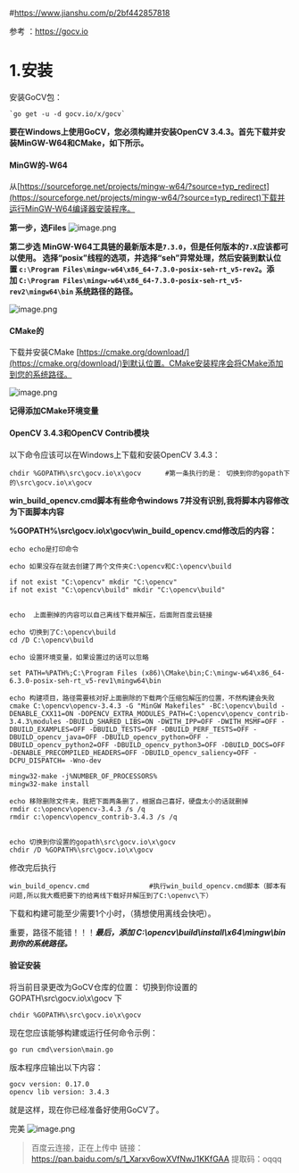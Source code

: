 #https://www.jianshu.com/p/2bf442857818

参考 ：https://gocv.io



#  1.安装
安装GoCV包：

    `go get -u -d gocv.io/x/gocv`

**要在Windows上使用GoCV，您必须构建并安装OpenCV 3.4.3。首先下载并安装MinGW-W64和CMake，如下所示。**

#### MinGW的-W64

从[https://sourceforge.net/projects/mingw-w64/?source=typ_redirect](https://sourceforge.net/projects/mingw-w64/?source=typ_redirect)下载并运行MinGW-W64编译器安装程序。

**第一步，选Files**
![image.png](https://upload-images.jianshu.io/upload_images/5367714-b36e75fda35b0566.png?imageMogr2/auto-orient/strip%7CimageView2/2/w/1240)



**第二步选
MinGW-W64工具链的最新版本是`7.3.0`，但是任何版本的`7.X`应该都可以使用。
选择“posix”线程的选项，并选择“seh”异常处理，然后安装到默认位置 `c:\Program Files\mingw-w64\x86_64-7.3.0-posix-seh-rt_v5-rev2`。添加 `C:\Program Files\mingw-w64\x86_64-7.3.0-posix-seh-rt_v5-rev2\mingw64\bin` 系统路径的路径。**

![image.png](https://upload-images.jianshu.io/upload_images/5367714-edf31ae00c069c2d.png?imageMogr2/auto-orient/strip%7CimageView2/2/w/1240)

#### CMake的

下载并安装CMake [https://cmake.org/download/](https://cmake.org/download/)到默认位置。CMake安装程序会将CMake添加到您的系统路径。


![image.png](https://upload-images.jianshu.io/upload_images/5367714-649332cebec2459c.png?imageMogr2/auto-orient/strip%7CimageView2/2/w/1240)

**记得添加CMake环境变量**

#### OpenCV 3.4.3和OpenCV Contrib模块
以下命令应该可以在Windows上下载和安装OpenCV 3.4.3：

    chdir %GOPATH%\src\gocv.io\x\gocv      #第一条执行的是： 切换到你的gopath下的\src\gocv.io\x\gocv
  
**win_build_opencv.cmd脚本有些命令windows 7并没有识别,我将脚本内容修改为下面脚本内容**

**%GOPATH%\src\gocv.io\x\gocv\win_build_opencv.cmd修改后的内容：**
```
echo echo是打印命令

echo 如果没存在就去创建了两个文件夹C:\opencv和C:\opencv\build

if not exist "C:\opencv" mkdir "C:\opencv"
if not exist "C:\opencv\build" mkdir "C:\opencv\build"


echo  上面删掉的内容可以自己离线下载并解压，后面附百度云链接

echo 切换到了C:\opencv\build
cd /D C:\opencv\build

echo 设置环境变量，如果设置过的话可以忽略

set PATH=%PATH%;C:\Program Files (x86)\CMake\bin;C:\mingw-w64\x86_64-6.3.0-posix-seh-rt_v5-rev1\mingw64\bin

echo 构建项目，路径需要核对好上面删除的下载两个压缩包解压的位置，不然构建会失败
cmake C:\opencv\opencv-3.4.3 -G "MinGW Makefiles" -BC:\opencv\build -DENABLE_CXX11=ON -DOPENCV_EXTRA_MODULES_PATH=C:\opencv\opencv_contrib-3.4.3\modules -DBUILD_SHARED_LIBS=ON -DWITH_IPP=OFF -DWITH_MSMF=OFF -DBUILD_EXAMPLES=OFF -DBUILD_TESTS=OFF -DBUILD_PERF_TESTS=OFF -DBUILD_opencv_java=OFF -DBUILD_opencv_python=OFF -DBUILD_opencv_python2=OFF -DBUILD_opencv_python3=OFF -DBUILD_DOCS=OFF -DENABLE_PRECOMPILED_HEADERS=OFF -DBUILD_opencv_saliency=OFF -DCPU_DISPATCH= -Wno-dev

mingw32-make -j%NUMBER_OF_PROCESSORS%
mingw32-make install

echo 移除删除文件夹，我把下面两条删了，根据自己喜好，硬盘太小的话就删掉
rmdir c:\opencv\opencv-3.4.3 /s /q
rmdir c:\opencv\opencv_contrib-3.4.3 /s /q


echo 切换到你设置的gopath\src\gocv.io\x\gocv
chdir /D %GOPATH%\src\gocv.io\x\gocv

```

修改完后执行

    win_build_opencv.cmd               #执行win_build_opencv.cmd脚本（脚本有问题,所以我大概把要下的给离线下载好并解压到了C:\openvc\下）


下载和构建可能至少需要1个小时，（猜想使用离线会快吧）。

重要，路径不能错！！！***最后，添加 C:\opencv\build\install\x64\mingw\bin 到你的系统路径。***

#### 验证安装
将当前目录更改为GoCV仓库的位置：
切换到你设置的GOPATH\src\gocv.io\x\gocv    下

    chdir %GOPATH%\src\gocv.io\x\gocv    
现在您应该能够构建或运行任何命令示例：

    go run cmd\version\main.go
版本程序应输出以下内容：

    gocv version: 0.17.0
    opencv lib version: 3.4.3
就是这样，现在你已经准备好使用GoCV了。

完美
![image.png](https://upload-images.jianshu.io/upload_images/5367714-90bceb34534b1ee1.png?imageMogr2/auto-orient/strip%7CimageView2/2/w/1240)


>百度云连接，正在上传中
链接：https://pan.baidu.com/s/1_Xarxv6owXVfNwJ1KKfGAA 
提取码：oqqq










